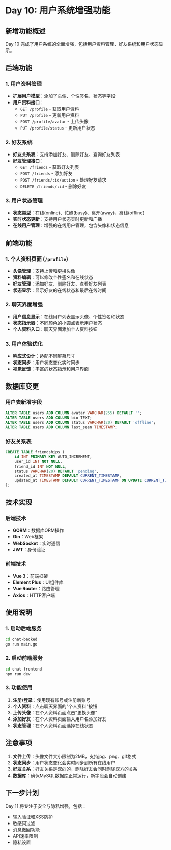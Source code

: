# Day 10: 用户系统增强功能

## 新增功能概述

Day 10 完成了用户系统的全面增强，包括用户资料管理、好友系统和用户状态显示。

## 后端功能

### 1. 用户资料管理
- **扩展用户模型**：添加了头像、个性签名、状态等字段
- **用户资料接口**：
  - `GET /profile` - 获取用户资料
  - `PUT /profile` - 更新用户资料
  - `POST /profile/avatar` - 上传头像
  - `PUT /profile/status` - 更新用户状态

### 2. 好友系统
- **好友关系表**：支持添加好友、删除好友、查询好友列表
- **好友管理接口**：
  - `GET /friends` - 获取好友列表
  - `POST /friends` - 添加好友
  - `POST /friends/:id/action` - 处理好友请求
  - `DELETE /friends/:id` - 删除好友

### 3. 用户状态管理
- **状态类型**：在线(online)、忙碌(busy)、离开(away)、离线(offline)
- **实时状态更新**：支持用户状态实时更新和广播
- **在线用户管理**：增强的在线用户管理，包含头像和状态信息

## 前端功能

### 1. 个人资料页面 (`/profile`)
- **头像管理**：支持上传和更换头像
- **资料编辑**：可以修改个性签名和在线状态
- **好友管理**：添加好友、删除好友、查看好友列表
- **状态显示**：显示好友的在线状态和最后在线时间

### 2. 聊天界面增强
- **用户信息显示**：在线用户列表显示头像、个性签名和状态
- **状态指示器**：不同颜色的小圆点表示用户状态
- **个人资料入口**：聊天界面添加个人资料按钮

### 3. 用户体验优化
- **响应式设计**：适配不同屏幕尺寸
- **状态同步**：用户状态变化实时同步
- **视觉反馈**：丰富的状态指示和用户界面

## 数据库变更

### 用户表新增字段
```sql
ALTER TABLE users ADD COLUMN avatar VARCHAR(255) DEFAULT '';
ALTER TABLE users ADD COLUMN bio TEXT;
ALTER TABLE users ADD COLUMN status VARCHAR(20) DEFAULT 'offline';
ALTER TABLE users ADD COLUMN last_seen TIMESTAMP;
```

### 好友关系表
```sql
CREATE TABLE friendships (
    id INT PRIMARY KEY AUTO_INCREMENT,
    user_id INT NOT NULL,
    friend_id INT NOT NULL,
    status VARCHAR(20) DEFAULT 'pending',
    created_at TIMESTAMP DEFAULT CURRENT_TIMESTAMP,
    updated_at TIMESTAMP DEFAULT CURRENT_TIMESTAMP ON UPDATE CURRENT_TIMESTAMP
);
```

## 技术实现

### 后端技术
- **GORM**：数据库ORM操作
- **Gin**：Web框架
- **WebSocket**：实时通信
- **JWT**：身份验证

### 前端技术
- **Vue 3**：前端框架
- **Element Plus**：UI组件库
- **Vue Router**：路由管理
- **Axios**：HTTP客户端

## 使用说明

### 1. 启动后端服务
```bash
cd chat-backed
go run main.go
```

### 2. 启动前端服务
```bash
cd chat-frontend
npm run dev
```

### 3. 功能使用
1. **注册/登录**：使用现有账号或注册新账号
2. **个人资料**：点击聊天界面的"个人资料"按钮
3. **上传头像**：在个人资料页面点击"更换头像"
4. **添加好友**：在个人资料页面输入用户名添加好友
5. **状态管理**：在个人资料页面选择在线状态

## 注意事项

1. **文件上传**：头像文件大小限制为2MB，支持jpg、png、gif格式
2. **状态同步**：用户状态变化会实时同步到所有在线用户
3. **好友关系**：好友关系是双向的，删除好友会同时删除双方的关系
4. **数据库**：确保MySQL数据库正常运行，新字段会自动创建

## 下一步计划

Day 11 将专注于安全与隐私增强，包括：
- 输入验证和XSS防护
- 敏感词过滤
- 消息撤回功能
- API速率限制
- 隐私设置
